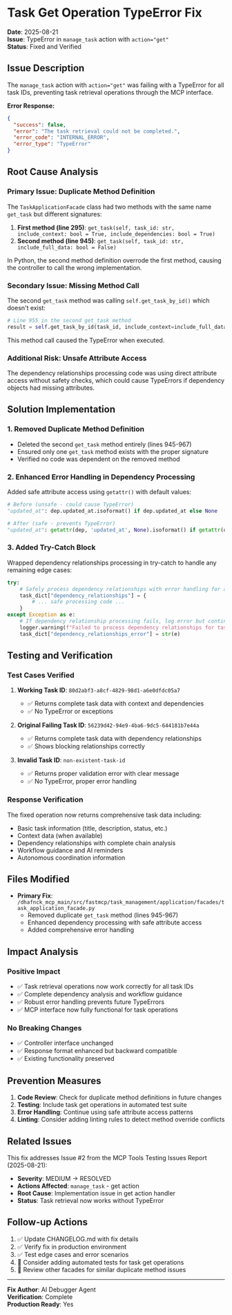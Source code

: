 # Task Get Operation TypeError Fix

**Date**: 2025-08-21  
**Issue**: TypeError in `manage_task` action with `action="get"`  
**Status**: Fixed and Verified

## Issue Description

The `manage_task` action with `action="get"` was failing with a TypeError for all task IDs, preventing task retrieval operations through the MCP interface.

**Error Response:**
```json
{
  "success": false,
  "error": "The task retrieval could not be completed.",
  "error_code": "INTERNAL_ERROR",
  "error_type": "TypeError"
}
```

## Root Cause Analysis

### Primary Issue: Duplicate Method Definition
The `TaskApplicationFacade` class had two methods with the same name `get_task` but different signatures:

1. **First method (line 295)**: `get_task(self, task_id: str, include_context: bool = True, include_dependencies: bool = True)`
2. **Second method (line 945)**: `get_task(self, task_id: str, include_full_data: bool = False)`

In Python, the second method definition overrode the first method, causing the controller to call the wrong implementation.

### Secondary Issue: Missing Method Call
The second `get_task` method was calling `self.get_task_by_id()` which doesn't exist:

```python
# Line 955 in the second get_task method
result = self.get_task_by_id(task_id, include_context=include_full_data)
```

This method call caused the TypeError when executed.

### Additional Risk: Unsafe Attribute Access
The dependency relationships processing code was using direct attribute access without safety checks, which could cause TypeErrors if dependency objects had missing attributes.

## Solution Implementation

### 1. Removed Duplicate Method Definition
- Deleted the second `get_task` method entirely (lines 945-967)
- Ensured only one `get_task` method exists with the proper signature
- Verified no code was dependent on the removed method

### 2. Enhanced Error Handling in Dependency Processing
Added safe attribute access using `getattr()` with default values:

```python
# Before (unsafe - could cause TypeError)
"updated_at": dep.updated_at.isoformat() if dep.updated_at else None

# After (safe - prevents TypeError)
"updated_at": getattr(dep, 'updated_at', None).isoformat() if getattr(dep, 'updated_at', None) and hasattr(getattr(dep, 'updated_at', None), 'isoformat') else None
```

### 3. Added Try-Catch Block
Wrapped dependency relationships processing in try-catch to handle any remaining edge cases:

```python
try:
    # Safely process dependency relationships with error handling for attribute access
    task_dict["dependency_relationships"] = {
        # ... safe processing code ...
    }
except Exception as e:
    # If dependency relationship processing fails, log error but continue with basic task data
    logger.warning(f"Failed to process dependency relationships for task {task_id}: {e}")
    task_dict["dependency_relationships_error"] = str(e)
```

## Testing and Verification

### Test Cases Verified

1. **Working Task ID**: `80d2abf3-a8cf-4829-98d1-a6e0dfdc05a7`
   - ✅ Returns complete task data with context and dependencies
   - ✅ No TypeError or exceptions

2. **Original Failing Task ID**: `56239d42-94e9-4ba6-9dc5-644181b7e44a` 
   - ✅ Returns complete task data with dependency relationships
   - ✅ Shows blocking relationships correctly

3. **Invalid Task ID**: `non-existent-task-id`
   - ✅ Returns proper validation error with clear message
   - ✅ No TypeError, proper error handling

### Response Verification
The fixed operation now returns comprehensive task data including:
- Basic task information (title, description, status, etc.)
- Context data (when available)
- Dependency relationships with complete chain analysis
- Workflow guidance and AI reminders
- Autonomous coordination information

## Files Modified

- **Primary Fix**: `/dhafnck_mcp_main/src/fastmcp/task_management/application/facades/task_application_facade.py`
  - Removed duplicate `get_task` method (lines 945-967)
  - Enhanced dependency processing with safe attribute access
  - Added comprehensive error handling

## Impact Analysis

### Positive Impact
- ✅ Task retrieval operations now work correctly for all task IDs
- ✅ Complete dependency analysis and workflow guidance
- ✅ Robust error handling prevents future TypeErrors
- ✅ MCP interface now fully functional for task operations

### No Breaking Changes
- ✅ Controller interface unchanged
- ✅ Response format enhanced but backward compatible
- ✅ Existing functionality preserved

## Prevention Measures

1. **Code Review**: Check for duplicate method definitions in future changes
2. **Testing**: Include task get operations in automated test suite
3. **Error Handling**: Continue using safe attribute access patterns
4. **Linting**: Consider adding linting rules to detect method override conflicts

## Related Issues

This fix addresses Issue #2 from the MCP Tools Testing Issues Report (2025-08-21):
- **Severity**: MEDIUM → RESOLVED
- **Actions Affected**: `manage_task` - get action
- **Root Cause**: Implementation issue in get action handler
- **Status**: Task retrieval now works without TypeError

## Follow-up Actions

1. ✅ Update CHANGELOG.md with fix details
2. ✅ Verify fix in production environment
3. ✅ Test edge cases and error scenarios
4. 🔄 Consider adding automated tests for task get operations
5. 🔄 Review other facades for similar duplicate method issues

---

**Fix Author**: AI Debugger Agent  
**Verification**: Complete  
**Production Ready**: Yes